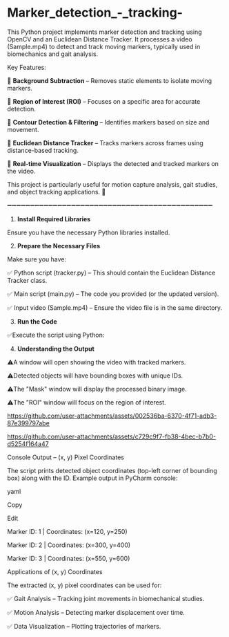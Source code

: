 # Marker_detection_-_tracking-
This Python project implements marker detection and tracking using OpenCV and an Euclidean Distance Tracker. It processes a video (Sample.mp4) to detect and track moving markers, typically used in biomechanics and gait analysis.

Key Features:

🔹 **Background Subtraction** – Removes static elements to isolate moving markers.

🔹 **Region of Interest (ROI)** – Focuses on a specific area for accurate detection.

🔹 **Contour Detection & Filtering** – Identifies markers based on size and movement.

🔹 **Euclidean Distance Tracker** – Tracks markers across frames using distance-based tracking.

🔹 **Real-time Visualization** – Displays the detected and tracked markers on the video.


This project is particularly useful for motion capture analysis, gait studies, and object tracking applications. 🚀

➖➖➖➖➖➖➖➖➖➖➖➖➖➖➖➖➖➖➖➖➖➖➖➖➖➖➖➖➖➖➖➖➖➖➖➖➖➖➖➖➖➖➖➖➖

1. **Install Required Libraries**
   
Ensure you have the necessary Python libraries installed. 

2. **Prepare the Necessary Files**
   
Make sure you have: 

✅ Python script (tracker.py) – This should contain the Euclidean Distance Tracker class.

✅ Main script (main.py) – The code you provided (or the updated version).

✅ Input video (Sample.mp4) – Ensure the video file is in the same directory.


3. **Run the Code**

✅Execute the script using Python:

4. **Understanding the Output**

⚠️A window will open showing the video with tracked markers.

⚠️Detected objects will have bounding boxes with unique IDs.

⚠️The "Mask" window will display the processed binary image.

⚠️The "ROI" window will focus on the region of interest.




https://github.com/user-attachments/assets/002536ba-6370-4f71-adb3-87e399797abe




https://github.com/user-attachments/assets/c729c9f7-fb38-4bec-b7b0-d5254f164a47




Console Output – (x, y) Pixel Coordinates

The script prints detected object coordinates (top-left corner of bounding box) along with the ID. Example output in PyCharm console:

yaml

Copy

Edit

Marker ID: 1 | Coordinates: (x=120, y=250)

Marker ID: 2 | Coordinates: (x=300, y=400)

Marker ID: 3 | Coordinates: (x=550, y=600)



Applications of (x, y) Coordinates

The extracted (x, y) pixel coordinates can be used for:

✅ Gait Analysis – Tracking joint movements in biomechanical studies.

✅ Motion Analysis – Detecting marker displacement over time.

✅ Data Visualization – Plotting trajectories of markers.







